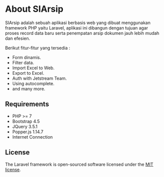 # About SIArsip

SIArsip adalah sebuah aplikasi berbasis web yang dibuat menggunakan framework PHP yaitu Laravel, aplikasi ini dibangun dengan tujuan agar proses record data baru serta penempatan arsip dokumen jauh lebih mudah dan efesien.

Berikut fitur-fitur yang tersedia :

-   Form dinamis.
-   Filter data.
-   Import Excel to Web.
-   Export to Excel.
-   Auth with Jetstream Team.
-   Using autocomplete.
-   and many more.

## Requirements

-   PHP >= 7
-   Bootstrap 4.5
-   JQuery 3.5.1
-   Popper.js 1.14.7
-   Internet Connection

## License

The Laravel framework is open-sourced software licensed under the [MIT license](https://opensource.org/licenses/MIT).
